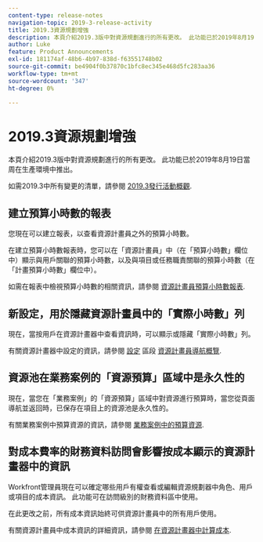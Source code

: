 ```yaml
---
content-type: release-notes
navigation-topic: 2019-3-release-activity
title: 2019.3資源規劃增強
description: 本頁介紹2019.3版中對資源規劃進行的所有更改。 此功能已於2019年8月19日當周在生產環境中推出。
author: Luke
feature: Product Announcements
exl-id: 181174af-48b6-4b97-838d-f63551748b02
source-git-commit: be4904f0b37870c1bfc8ec345e468d5fc283aa36
workflow-type: tm+mt
source-wordcount: '347'
ht-degree: 0%

---
```


# 2019.3資源規劃增強

本頁介紹2019.3版中對資源規劃進行的所有更改。 此功能已於2019年8月19日當周在生產環境中推出。

如需2019.3中所有變更的清單，請參閱 [2019.3發行活動概觀](../../../../product-announcements/product-releases/quarterly-release-archive/2019.3-release-activity/2019.3-release-activity-overview.md).

## 建立預算小時數的報表

您現在可以建立報表，以查看資源計畫員之外的預算小時數。

在建立預算小時數報表時，您可以在「資源計畫員」中（在「預算小時數」欄位中）顯示與用戶關聯的預算小時數，以及與項目或任務職責關聯的預算小時數（在「計畫預算小時數」欄位中）。

如需在報表中檢視預算小時數的相關資訊，請參閱 [資源計畫員預算小時數報表](../../../../resource-mgmt/resource-planning/report-on-budgeted-hours.md).

## 新設定，用於隱藏資源計畫員中的「實際小時數」列

現在，當按用戶在資源計畫器中查看資訊時，可以顯示或隱藏「實際小時數」列。

有關資源計畫器中設定的資訊，請參閱 [設定](../../../../resource-mgmt/resource-planning/resource-planner-navigation.md#settings) 區段 [資源計畫員導航概覽](../../../../resource-mgmt/resource-planning/resource-planner-navigation.md).

## 資源池在業務案例的「資源預算」區域中是永久性的

現在，當您在「業務案例」的「資源預算」區域中對資源進行預算時，當您從頁面導航並返回時，已保存在項目上的資源池是永久性的。

有關業務案例中預算資源的資訊，請參閱 [業務案例中的預算資源](../../../../manage-work/projects/define-a-business-case/budget-resources-in-business-case.md).

## 對成本費率的財務資料訪問會影響按成本顯示的資源計畫器中的資訊

Workfront管理員現在可以確定哪些用戶有權查看或編輯資源規劃器中角色、用戶或項目的成本資訊。 此功能可在訪問級別的財務資料區中使用。

在此更改之前，所有成本資訊始終可供資源計畫員中的所有用戶使用。

有關資源計畫員中成本資訊的詳細資訊，請參閱 [在資源計畫器中計算成本](../../../../resource-mgmt/resource-planning/calculate-costs-resource-planner.md).

